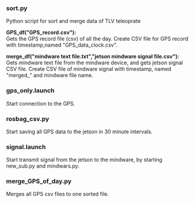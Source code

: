 ### sort.py
Python script for sort and merge data of TLV teleoprate  
  
**GPS_df("GPS_record.csv"):**  
Gets the GPS record file (csv) of all the day. Create CSV file for GPS record with timestamp,named "GPS_data_clock.csv".

**merge_df("mindware text file.txt","jetson mindware signal file.csv"):**  
Gets mindware text file from the mindware device, and gets jetson signal CSV file. Create CSV file of mindware signal with timestamp, named "merged_" and mindware file name.     

### gps_only.launch  
Start connection to the GPS.  

### rosbag_csv.py  
Start saving all GPS data to the jetson in 30 minute intervals.

### signal.launch  
Start transmit signal from the jetson to the mindware, by starting new_sub.py and mindwars.py.  

### merge_GPS_of_day.py 
Merges all GPS csv files to one sorted file. 
